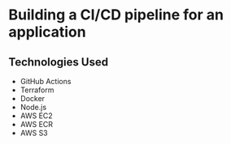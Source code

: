 
<h1>Building a CI/CD pipeline for an application</h1>

<h2>Technologies Used</h1>
<ul>
  <li>GitHub Actions</li>
  <li>Terraform</li>
  <li>Docker</li>
  <li>Node.js</li>
  <li>AWS EC2</li>
  <li>AWS ECR</li>
  <li>AWS S3</li>
</ul>
